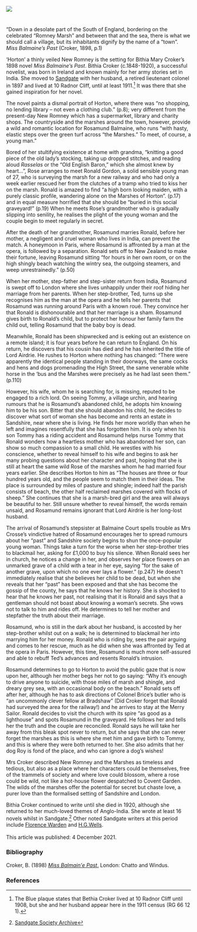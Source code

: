 <a href="https://www.kent-maps.online"><img src="https://kent-map.github.io/mdpress/juncture/ve-button.png"></a>
<param ve-config title="Miss Balmaine's Past by Bithia Croker" author="Michelle Crowther" layout="vtl" 
banner="https://raw.githubusercontent.com/kent-map/images/main/banners/19c.jpg" description="Michelle Crowther outlines the plot of 'Miss Balmaine's Past' written by Kent author, Bithia Mary Croker.">

<!-- Historical map layers -->
<param ve-map-layer active allmaps allmaps-id="e401b16b2669a50d" title="OS SE 1903">

#

“Down in a desolate part of the South of England, bordering on the celebrated “Romney Marsh” and between that and the sea, there is what we should call a village, but its inhabitants dignify by the name of a “town”. _Miss Balmaine’s Past_ (Croker, 1898, p.1)
<param ve-image url="https://upload.wikimedia.org/wikipedia/commons/thumb/c/cd/The_description_of_Romney_Marsh_RMG_K1030-001.jpg/800px-The_description_of_Romney_Marsh_RMG_K1030-001.jpg" label="The description of Romney Marsh" attribution="Tucker, Elhanan, Public domain, via Wikimedia Commons">
<param ve-entity eid="Q1506093" aliases="Romney Marsh">
<param ve-map center="Q1506093" zoom="12">

‘Horton’ a thinly veiled New Romney is the setting for Bithia Mary Croker’s 1898 novel _Miss Balmaine’s Past_. Bithia Croker (c.1848-1920), a successful novelist, was born in Ireland and known mainly for her army stories set in India. She moved to [Sandgate](/placesqz/sandgate-overview) with her husband, a retired lieutenant colonel in 1897 and lived at 10 Radnor Cliff, until at least 1911.[^ref1] It was there that she gained inspiration for her novel.
<param ve-image url="https://stor.artstor.org/stor/5454fc2e-1081-496d-b102-fed7f892e003" label="Blue Plaque, 10 Radnor Cliff" attribution="Martin Crowther">
<param ve-entity eid="Q1000312" aliases="Sandgate">
<param ve-map center="Q1000312" zoom="12">

The novel paints a dismal portrait of Horton, where there was “no shopping, no lending library – not even a clothing club.” (p.8); very different from the present-day New Romney which has a supermarket, library and charity shops. The countryside and the marshes around the town, however, provide a wild and romantic location for Rosamund Balmaine, who runs “with hasty, elastic steps over the green turf across “the Marshes.” To meet, of course, a young man.” 
<param ve-image url="https://upload.wikimedia.org/wikipedia/commons/1/11/Shops%2C_New_Romney_-_geograph.org.uk_-_1332933.jpg" label="Shops, New Romney" attribution="Stacey Harris">
<param ve-image url="https://upload.wikimedia.org/wikipedia/commons/5/51/New_Romney_Library_-_geograph.org.uk_-_1947659.jpg" lable="New Romney Library" attibution="David Anstiss, CC BY-SA 2.0, via Wikimedia Commons">
<param ve-entity eid="Q181071" aliases="New Romney">
<param ve-map center="Q181071" zoom="12">

Bored of her stultifying existence at home with grandma, “knitting a good piece of the old lady’s stocking, taking up dropped stitches, and reading aloud _Rasselas_ or the “Old English Baron,” which she almost knew by heart...”, Rose arranges to meet Ronald Gordon, a solid sensible young man of 27, who is surveying the marsh for a new railway  and who had only a week earlier rescued her from the clutches of a tramp who tried to kiss her on the marsh. Ronald is amazed to find “a high born looking maiden, with a purely classic profile, wandering alone on the Marshes of Horton”. (p.17) and in equal measure horrified that she should be “buried in this social graveyard!” (p.19) When he meets Rose’s grandmother who is gradually slipping into senility, he realises the plight of the young woman and the couple begin to meet regularly in secret. 
<param ve-image url="https://upload.wikimedia.org/wikipedia/commons/b/b7/Romney_Marsh_-_geograph.org.uk_-_228875.jpg" label="Romney Marsh" attribution="Stephen Nunney">

After the death of her grandmother, Rosamund marries Ronald, before her mother, a negligent and cruel woman who lives in India, can prevent the match. A honeymoon in Paris, where Rosamund is affronted by a man at the opera, is followed by a separation. Ronald sets off to New Zealand to make their fortune, leaving Rosamund sitting “for hours in her own room, or on the high shingly beach watching the wintry sea, the outgoing steamers, and weep unrestrainedly.” (p.50) 
<param ve-image url="https://upload.wikimedia.org/wikipedia/commons/1/15/Shingle_Beach_-_geograph.org.uk_-_544594.jpg" label="Shingle Beach" attribution="Mark Duncan">

When her mother, step-father and step-sister return from India, Rosamund is swept off to London where she lives unhappily under their roof hiding her marriage from her parents. When her step-brother, Ted, turns up she recognises him as the man at the opera and he tells her parents that Rosamund was running around Paris with a known roué. They convince her that Ronald is dishonourable and that her marriage is a sham. Rosamund gives birth to Ronald’s child, but to protect her honour her family farm the child out, telling Rosamund that the baby boy is dead. 
<param ve-image url="https://upload.wikimedia.org/wikipedia/commons/e/e0/GarnierOperaParis.jpg" label="Paris Opera" attribution="Louis Béroud, Public domain, via Wikimedia Commons">

Meanwhile, Ronald has been shipwrecked and is eeking out an existence on a remote island; it is four years before he can return to England. On his return, he discovers that his cousin has died and he has inherited the title of Lord Airdrie. He rushes to Horton where nothing has changed: “There were apparently the identical people standing in their doorways, the same cocks and hens and dogs promenading the High Street, the same venerable white horse in the ‘bus and the Marshes were precisely as he had last seen them.” (p.110) 
<param ve-image url="https://upload.wikimedia.org/wikipedia/commons/3/38/High_Street_-_geograph.org.uk_-_445251.jpg" label="High Street, New Romney" attribution="Simon Carey">

However, his wife, whom he is searching for, is missing, reputed to be engaged to a rich lord. On seeing Tommy, a village urchin, and hearing rumours that he is Rosamund’s abandoned child, he adopts him knowing him to be his son. Bitter that she should abandon his child, he decides to discover what sort of woman she has become and rents an estate in Sandshire, near where she is living.  He finds her more worldly than when he left and imagines resentfully that she has forgotten him.  It is only when his son Tommy has a riding accident and Rosamund helps nurse Tommy that Ronald wonders how a heartless mother who has abandoned her son, can show so much compassion to a small child. He wrestles with his conscience, whether to reveal himself to his wife and begins to ask her many probing questions about her character and past, hoping that she is still at heart the same wild Rose of the marshes whom he had married four years earlier. She describes Horton to him as “The houses are three or four hundred years old, and the people seem to match them in their ideas. The place is surrounded by miles of pasture and shingle; indeed half the parish consists of beach, the other half reclaimed marshes covered with flocks of sheep.” She continues that she is a marsh-bred girl and the area will always be beautiful to her. Still unsure whether to reveal himself, the words remain unsaid, and Rosamund remains ignorant that Lord Airdrie is her long-lost husband.
<param ve-image url="https://upload.wikimedia.org/wikipedia/commons/b/b8/Sheep%2C_breeds_and_management_%281893%29_%2814801775033%29.jpg" label="Sheep breeds and management, 1893" attribution="Wrightson, John, No restrictions, via Wikimedia Commons">

The arrival of Rosamund’s stepsister at Balmaine Court spells trouble as Mrs Crosse’s vindictive hatred of Rosamund encourages her to spread rumours about her “past” and Sandshire society begins to shun the once-popular young woman. Things take a turn for the worse when her step-brother tries to blackmail her, asking for £1,000 to buy his silence. When Ronald sees her in church, he notices a change in her, and observes her place flowers on an unmarked grave of a child with a tear in her eye, saying “for the sake of another grave, upon which no one ever lays a flower.” (p.247) He doesn’t immediately realise that she believes her child to be dead, but when she reveals that her “past” has been exposed and that she has become the gossip of the county, he says that he knows her history. She is shocked to hear that he knows her past, not realising that it is Ronald and says that a gentleman should not boast about knowing a woman’s secrets.  She vows not to talk to him and rides off.  He determines to tell her mother and stepfather the truth about their marriage.
<param ve-image url="https://upload.wikimedia.org/wikipedia/commons/9/96/Robert_Payton_Reid_-_Little_Tea_%26_Gossip.jpg" label="Little tea and Gossip" attribution="Robert Payton Reid, Public domain, via Wikimedia Commons">

Rosamund, who is still in the dark about her husband, is accosted by her step-brother whilst out on a walk; he is determined to blackmail her into marrying him for her money.  Ronald who is riding by, sees the pair arguing  and comes to her rescue, much as he did when she was affronted by Ted at the opera in Paris.  However, this time, Rosamund is much more self-assured and able to rebuff Ted’s advances and resents Ronald’s intrusion. 
<param ve-image url="https://upload.wikimedia.org/wikipedia/commons/b/b1/Edmund_Blair_Leighton_-_The_question.jpg" label="The Question" attribution="Edmund Leighton, Public domain, via Wikimedia Commons">

Rosamund determines to go to Horton to avoid the public gaze that is now upon her, although her mother begs her not to go saying: “Why it’s enough to drive anyone to suicide, with those miles of marsh and shingle, and dreary grey sea, with an occasional body on the beach.” Ronald sets off after her, although he has to ask directions of Colonel Brice’s butler who is “an uncommonly clever fellow at Bradshaw” (Did Croker forget that Ronald had surveyed the area for the railway!)  and he arrives to stay at the Merry Sailor. Ronald decides to visit the church with its spire “as good as a lighthouse”  and spots Rosamund in the graveyard. He follows her and tells her the truth and the couple are reconciled. Ronald says he will take her away from this bleak spot never to return, but she says that she can never forget the marshes as this is where she met him and gave birth to Tommy, and this is where they were both returned to her. She also admits that her dog Roy is fond of the place, and who can ignore a dog’s wishes!
<param ve-image url="https://upload.wikimedia.org/wikipedia/commons/2/2d/New_Romney_Church_Tower_-_New_Romney_-_Kent_-_June_2007.jpg" label="New Romney Church Tower, Kent" attribution="Ian Dunster, CC BY-SA 3.0, via Wikimedia Commons">

Mrs Croker described New Romney and the Marshes as timeless and tedious, but also as a place where her characters could be themselves, free of the trammels of society and where love could blossom, where a rose could be wild, not like a hot-house flower despatched to Covent Garden. The wilds of the marshes offer the potential for secret but chaste love, a purer love than the formalised setting of Sandshire and London.
<param ve-image url="https://upload.wikimedia.org/wikipedia/commons/e/e0/Wild_rose_-_geograph.org.uk_-_459566.jpg" label="Wild rose" attribution="Nick Smith">
<param ve-entity eid="Q1506093" aliases="Romney Marsh">
<param ve-map center="Q1506093" zoom="12">

Bithia Croker continued to write until she died in 1920, although she returned to her much-loved themes of Anglo-India. She wrote at least 16 novels whilst in Sandgate.[^ref2] Other noted Sandgate writers at this period include [Florence Warden](/19c/19c-florence-warden-biography) and [H.G.Wells](/20c/20c-wellshg-biography/).
<br><br>
This article was published: 4 December 2021.
<param ve-image url="https://stor.artstor.org/stor/4cee51d5-7884-4217-9dda-d92840561842" label="10 Radnor Cliff, Sandgate" attribution="Martin Crowther">
<param ve-entity eid="Q1000312" aliases="Sandgate">
<param ve-map center="Q1000312" zoom="12">


### Bibliography

Croker, B. (1898) [_Miss Balmain'e Past_.](http://access.bl.uk/item/viewer/ark:/81055/vdc_00000003C1A4#?c=0&m=0&s=0&cv=0&xywh=-2381%2C-128%2C6235%2C2543) London: Chatto and Windus. 

### References

[^ref1]: The Blue plaque states that Bethia Croker lived at 10 Radnor Cliff until 1908, but she and her husband appear here in the 1911 census (RG 66 12 1).
[^ref2]: [Sandgate Society Archive](http://archive.sandgatesociety.com/uploads/document/5cfe41f2aa233.pdf#page=12)
